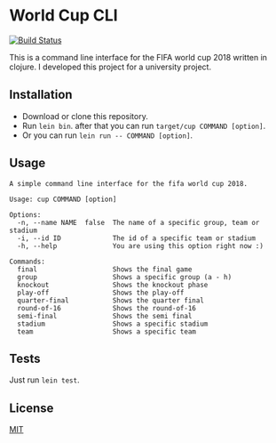 # World Cup CLI
[![Build Status](https://travis-ci.org/mstolin/clojure-world-cup-cli.svg?branch=master)](https://travis-ci.org/mstolin/clojure-world-cup-cli)

This is a command line interface for the FIFA world cup 2018 written in clojure. I developed this project for a university project.

## Installation

- Download or clone this repository.
- Run `lein bin`. after that you can run `target/cup COMMAND [option]`.
- Or you can run `lein run -- COMMAND [option]`.

## Usage

```
A simple command line interface for the fifa world cup 2018.

Usage: cup COMMAND [option]

Options:
  -n, --name NAME  false  The name of a specific group, team or stadium
  -i, --id ID             The id of a specific team or stadium
  -h, --help              You are using this option right now :)

Commands:
  final                   Shows the final game
  group                   Shows a specific group (a - h)
  knockout                Shows the knockout phase
  play-off                Shows the play-off
  quarter-final           Shows the quarter final
  round-of-16             Shows the round-of-16
  semi-final              Shows the semi final
  stadium                 Shows a specific stadium
  team                    Shows a specific team
```

## Tests

Just run `lein test`.

## License

[MIT](https://github.com/mstolin/clojure-world-cup-cli/blob/master/LICENSE)
